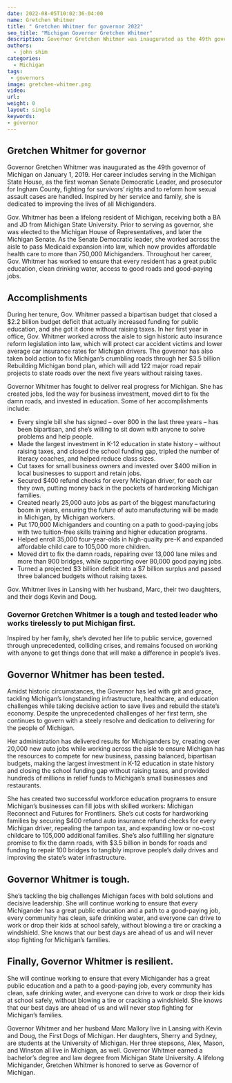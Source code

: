 ```yaml
---
date: 2022-08-05T10:02:36-04:00
name: Gretchen Whitmer 
title: " Gretchen Whitmer for governor 2022"
seo_title: "Michigan Governor Gretchen Whitmer"
description: Governor Gretchen Whitmer was inaugurated as the 49th governor of Michigan on January 1, 2019. 
authors:
  - john shim
categories:
  - Michigan
tags:
 - governors
image: gretchen-whitmer.png
video:
url: 
weight: 0
layout: single
keywords:
- governor 
---
```


## Gretchen Whitmer for governor 
Governor Gretchen Whitmer was inaugurated as the 49th governor of Michigan on January 1, 2019. Her career includes serving in the Michigan State House, as the first woman Senate Democratic Leader, and prosecutor for Ingham County, fighting for survivors’ rights and to reform how sexual assault cases are handled. Inspired by her service and family, she is dedicated to improving the lives of all Michiganders.

Gov. Whitmer has been a lifelong resident of Michigan, receiving both a BA and JD from Michigan State University. Prior to serving as governor, she was elected to the Michigan House of Representatives, and later the Michigan Senate. As the Senate Democratic leader, she worked across the aisle to pass Medicaid expansion into law, which now provides affordable health care to more than 750,000 Michiganders. Throughout her career, Gov. Whitmer has worked to ensure that every resident has a great public education, clean drinking water, access to good roads and good-paying jobs.
## Accomplishments
During her tenure, Gov. Whitmer passed a bipartisan budget that closed a $2.2 billion budget deficit that actually increased funding for public education, and she got it done without raising taxes. In her first year in office, Gov. Whitmer worked across the aisle to sign historic auto insurance reform legislation into law, which will protect car accident victims and lower average car insurance rates for Michigan drivers. The governor has also taken bold action to fix Michigan’s crumbling roads through her $3.5 billion Rebuilding Michigan bond plan, which will add 122 major road repair projects to state roads over the next five years without raising taxes.

Governor Whitmer has fought to deliver real progress for Michigan. She has created jobs, led the way for business investment, moved dirt to fix the damn roads, and invested in education. Some of her accomplishments include:

- Every single bill she has signed – over 800 in the last three years – has been bipartisan, and she’s willing to sit down with anyone to solve problems and help people.
- Made the largest investment in K-12 education in state history – without raising taxes, and closed the school funding gap, tripled the number of literacy coaches, and helped reduce class sizes.
- Cut taxes for small business owners and invested over $400 million in local businesses to support and retain jobs.
- Secured $400 refund checks for every Michigan driver, for each car they own, putting money back in the pockets of hardworking Michigan families.
- Created nearly 25,000 auto jobs as part of the biggest manufacturing boom in years, ensuring the future of auto manufacturing will be made in Michigan, by Michigan workers.
- Put 170,000 Michiganders and counting on a path to good-paying jobs with two tuition-free skills training and higher education programs.
- Helped enroll 35,000 four-year-olds in high-quality pre-K and expanded affordable child care to 105,000 more children.
- Moved dirt to fix the damn roads, repairing over 13,000 lane miles and more than 900 bridges, while supporting over 80,000 good paying jobs.
- Turned a projected $3 billion deficit into a $7 billion surplus and passed three balanced budgets without raising taxes.

Gov. Whitmer lives in Lansing with her husband, Marc, their two daughters, and their dogs Kevin and Doug.

### Governor Gretchen Whitmer is a tough and tested leader who works tirelessly to put Michigan first.

Inspired by her family, she’s devoted her life to public service, governed through unprecedented, colliding crises, and remains focused on working with anyone to get things done that will make a difference in people’s lives.

## Governor Whitmer has been tested.
Amidst historic circumstances, the Governor has led with grit and grace, tackling Michigan’s longstanding infrastructure, healthcare, and education challenges while taking decisive action to save lives and rebuild the state’s economy. Despite the unprecedented challenges of her first term, she continues to govern with a steely resolve and dedication to delivering for the people of Michigan.

Her administration has delivered results for Michiganders by, creating over 20,000 new auto jobs while working across the aisle to ensure Michigan has the resources to compete for new business, passing balanced, bipartisan budgets, making the largest investment in K-12 education in state history and closing the school funding gap without raising taxes, and provided hundreds of millions in relief funds to Michigan’s small businesses and restaurants.

She has created two successful workforce education programs to ensure Michigan’s businesses can fill jobs with skilled workers: Michigan Reconnect and Futures for Frontliners. She’s cut costs for hardworking families by securing $400 refund auto insurance refund checks for every Michigan driver, repealing the tampon tax, and expanding low or no-cost childcare to 105,000 additional families. She’s also fulfilling her signature promise to fix the damn roads, with $3.5 billion in bonds for roads and funding to repair 100 bridges to tangibly improve people’s daily drives and improving the state’s water infrastructure.

## Governor Whitmer is tough.
She’s tackling the big challenges Michigan faces with bold solutions and decisive leadership. She will continue working to ensure that every Michigander has a great public education and a path to a good-paying job, every community has clean, safe drinking water, and everyone can drive to work or drop their kids at school safely, without blowing a tire or cracking a windshield. She knows that our best days are ahead of us and will never stop fighting for Michigan’s families.

## Finally, Governor Whitmer is resilient. 
She will continue working to ensure that every Michigander has a great public education and a path to a good-paying job, every community has clean, safe drinking water, and everyone can drive to work or drop their kids at school safely, without blowing a tire or cracking a windshield. She knows that our best days are ahead of us and will never stop fighting for Michigan’s families.

Governor Whitmer and her husband Marc Mallory live in Lansing with Kevin and Doug, the First Dogs of Michigan. Her daughters, Sherry and Sydney, are students at the University of Michigan. Her three stepsons, Alex, Mason, and Winston all live in Michigan, as well. Governor Whitmer earned a bachelor’s degree and law degree from Michigan State University. A lifelong Michigander, Gretchen Whitmer is honored to serve as Governor of Michigan.
